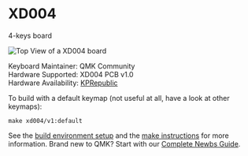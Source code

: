 XD004
==

4-keys board

![Top View of a XD004 board](https://ae01.alicdn.com/kf/HTB1_G9IX21H3KVjSZFHq6zKppXa0/xd004-xiudi-4-Custom-Mechanical-Keyboard-4-keys-switch-leds-PCB-programmed-hot-swappable-macro-key.jpg)

Keyboard Maintainer: QMK Community  
Hardware Supported: XD004 PCB v1.0  
Hardware Availability: [KPRepublic](https://kprepublic.com/products/xd004-xiudi-4-custom-mechanical-keyboard-4-keys-switch-leds-pcb-programmed-hot-swappable-macro-key-silver-case-micro-port)

To build with a default keymap (not useful at all, have a look at other keymaps):

```make xd004/v1:default```

See the [build environment setup](https://docs.qmk.fm/#/getting_started_build_tools) and the [make instructions](https://docs.qmk.fm/#/getting_started_make_guide) for more information. Brand new to QMK? Start with our [Complete Newbs Guide](https://docs.qmk.fm/#/newbs).
